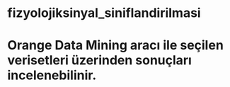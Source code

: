 # fizyolojiksinyal_siniflandirilmasi
# Orange Data Mining aracı ile seçilen verisetleri üzerinden sonuçları incelenebilinir.
